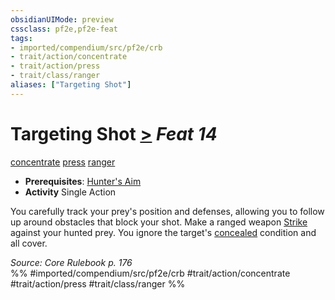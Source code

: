 ```yaml
---
obsidianUIMode: preview
cssclass: pf2e,pf2e-feat
tags:
- imported/compendium/src/pf2e/crb
- trait/action/concentrate
- trait/action/press
- trait/class/ranger
aliases: ["Targeting Shot"]
---
```

# Targeting Shot  [>](chapter-9-playing-the-game.md#Actions "Single Action") *Feat 14*  
[concentrate](concentrate.md)  [press](press.md)  [ranger](rules/traits/ranger.md)  

- **Prerequisites**: [Hunter's Aim](hunters-aim.md)
- **Activity** Single Action

You carefully track your prey's position and defenses, allowing you to follow up around obstacles that block your shot. Make a ranged weapon [Strike](strike.md) against your hunted prey. You ignore the target's [concealed](conditions.md#Concealed) condition and all cover.

*Source: Core Rulebook p. 176*  
%% #imported/compendium/src/pf2e/crb #trait/action/concentrate #trait/action/press #trait/class/ranger %%